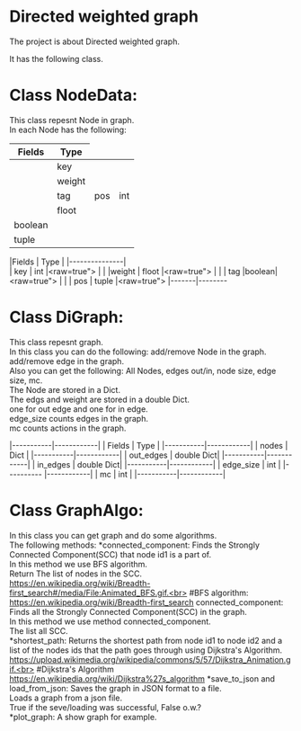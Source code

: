 # Directed weighted graph
The project is about Directed weighted graph.<br>




It has the following class.<br>
# Class NodeData:
This class repesnt Node in graph.<br>
In each Node has the following:<br>



   <table>
     <thead>
       <tr>
       <th>Fields</th>
              <th>Type</th>
     </tr>
    <thead>
      <tr>
       <tbody>
          <tr>
             <td rowspan=4><picture>
               <td>key</td>
      </tr> 
      <tr>
            <td>weight</td>
      </tr> 
      <tr>
            <td>tag</td>
            <td>pos</td>
      </picture></td>
             <td>int</td>
      </tr> 
      <tr>
            <td>floot</td>
      </tr> 
      <tr>
            <td>boolean</td>
      </tr> 
      <tr>
        <td>tuple</td>
      </tr> 
      <tr>
       </tr>
       </tbody> 
       </table>
            



|Fields |  Type |
|---------------|               
|  key  |  int  |<raw=true">
|               |
|weight | floot |<raw=true">
|               |
|  tag  |boolean|<raw=true">
|               |
|  pos  | tuple |<raw=true">
|-------|--------

# Class DiGraph:
This class repesnt graph.<br>
In this class you can do the following:
add/remove Node in the graph.<br>
add/remove edge in the graph.<br>
Also you can get the following:
All Nodes, edges out/in, node size, edge size, mc.<br>
The Node are stored in a Dict.<br>
The edgs and weight are stored in a double Dict.<br>
one for out edge and one for in edge.<br>
edge_size counts edges in the graph.<br>
mc counts actions in the graph.<br>


|-----------|------------|
|  Fields   |    Type    |
|-----------|------------|
|  nodes    |    Dict    |
|-----------|------------|
| out_edges | double Dict|
|-----------|------------|
| in_edges  | double Dict|
|-----------|------------|
| edge_size |     int    |
|---------- |------------|
|     mc    |     int    |
|-----------|------------|

# Class GraphAlgo:
In this class you can get graph and do some algorithms.<br>
The following methods:
*connected_component:
Finds the Strongly Connected Component(SCC) that node id1 is a part of.<br>
In this method we use BFS algorithm.<br>
Return The list of nodes in the SCC.<br>
https://en.wikipedia.org/wiki/Breadth-first_search#/media/File:Animated_BFS.gif.<br>
#BFS algorithm:
https://en.wikipedia.org/wiki/Breadth-first_search
connected_component:
Finds all the Strongly Connected Component(SCC) in the graph.<br>
In this method we use method connected_component.<br>
The list all SCC.<br>
*shortest_path:
Returns the shortest path from node id1 to node id2 and a list of the nodes ids that the path goes through using Dijkstra's Algorithm.<br>
https://upload.wikimedia.org/wikipedia/commons/5/57/Dijkstra_Animation.gif.<br>
#Dijkstra's Algorithm
https://en.wikipedia.org/wiki/Dijkstra%27s_algorithm
*save_to_json and load_from_json:
Saves the graph in JSON format to a file.<br>
Loads a graph from a json file.<br>
True if the seve/loading was successful, False o.w.?<br>
*plot_graph:
A show graph for example.<br>



